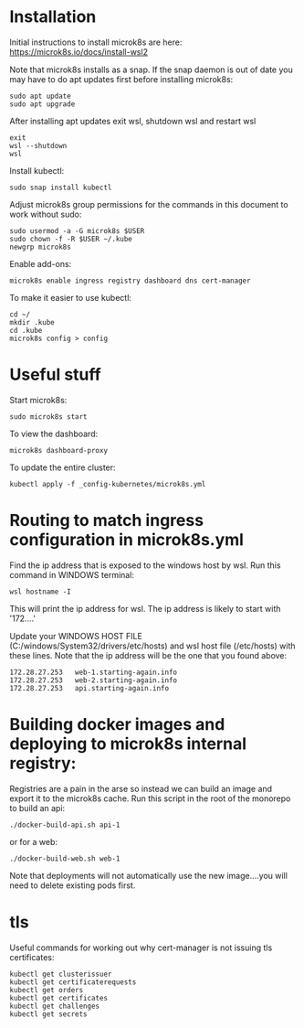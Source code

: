 # Installation

Initial instructions to install microk8s are here:
https://microk8s.io/docs/install-wsl2

Note that microk8s installs as a snap. If the snap daemon is out of date you may have to do apt updates first before
installing microk8s:

```
sudo apt update
sudo apt upgrade
```

After installing apt updates exit wsl, shutdown wsl and restart wsl

```
exit
wsl --shutdown
wsl
```

Install kubectl:

```
sudo snap install kubectl
```

Adjust microk8s group permissions for the commands in this document to work without sudo:

```
sudo usermod -a -G microk8s $USER
sudo chown -f -R $USER ~/.kube
newgrp microk8s
```

Enable add-ons:

```
microk8s enable ingress registry dashboard dns cert-manager
```

To make it easier to use kubectl:

```
cd ~/
mkdir .kube
cd .kube
microk8s config > config
```

# Useful stuff

Start microk8s:

```
sudo microk8s start
```

To view the dashboard:

```
microk8s dashboard-proxy
```

To update the entire cluster:

```
kubectl apply -f _config-kubernetes/microk8s.yml
```

# Routing to match ingress configuration in microk8s.yml

Find the ip address that is exposed to the windows host by wsl. Run this command in WINDOWS terminal:

```
wsl hostname -I
```

This will print the ip address for wsl. The ip address is likely to start with '172....'

Update your WINDOWS HOST FILE (C:/windows/System32/drivers/etc/hosts) and wsl host file (/etc/hosts) with these lines. Note that the ip address will be the one that you found above:

```
172.28.27.253   web-1.starting-again.info
172.28.27.253   web-2.starting-again.info
172.28.27.253   api.starting-again.info
```

# Building docker images and deploying to microk8s internal registry:

Registries are a pain in the arse so instead we can build an image and export it to the microk8s cache. Run this script in the root of the monorepo to build an api:

```
./docker-build-api.sh api-1
```

or for a web:

```
./docker-build-web.sh web-1
```

Note that deployments will not automatically use the new image....you will need to delete existing pods first.

# tls

Useful commands for working out why cert-manager is not issuing tls certificates:

```
kubectl get clusterissuer
kubectl get certificaterequests
kubectl get orders
kubectl get certificates
kubectl get challenges
kubectl get secrets
```
